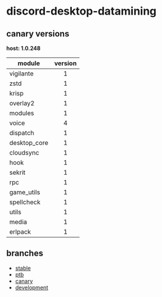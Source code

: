 # discord-desktop-datamining

## canary versions

**host: 1.0.248**

| module | version |
| ------ | :-----: |
| vigilante | 1 |
| zstd | 1 |
| krisp | 1 |
| overlay2 | 1 |
| modules | 1 |
| voice | 4 |
| dispatch | 1 |
| desktop_core | 1 |
| cloudsync | 1 |
| hook | 1 |
| sekrit | 1 |
| rpc | 1 |
| game_utils | 1 |
| spellcheck | 1 |
| utils | 1 |
| media | 1 |
| erlpack | 1 |

## branches

- [stable](https://github.com/OpenAsar/discord-desktop-datamining/tree/stable)
- [ptb](https://github.com/OpenAsar/discord-desktop-datamining/tree/ptb)
- [canary](https://github.com/OpenAsar/discord-desktop-datamining/tree/canary)
- [development](https://github.com/OpenAsar/discord-desktop-datamining/tree/development)